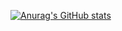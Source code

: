 [![Anurag's GitHub stats](https://github-readme-stats.vercel.app/api?username=lipehmoreira)](https://github.com/anuraghazra/github-readme-stats)
